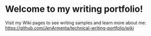 # Welcome to my writing portfolio!


Visit my Wiki pages to see writing samples and learn more about me:
https://github.com/JenArmenta/technical-writing-portfolio/wiki


